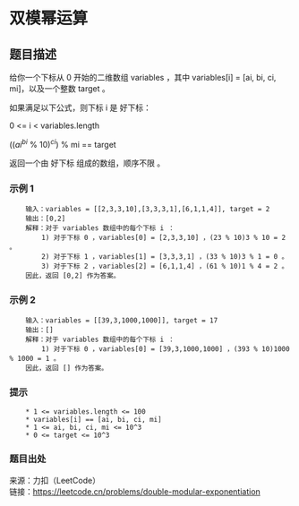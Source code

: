 # 双模幂运算

## 题目描述

给你一个下标从 0 开始的二维数组 variables ，其中 variables[i] = [ai, bi, ci, mi]，以及一个整数 target 。

如果满足以下公式，则下标 i 是 好下标：

0 <= i < variables.length

(($ai^{bi}$ % 10)$^{ci}$) % mi == target

返回一个由 好下标 组成的数组，顺序不限 。

### 示例 1

```text
    输入：variables = [[2,3,3,10],[3,3,3,1],[6,1,1,4]], target = 2
    输出：[0,2]
    解释：对于 variables 数组中的每个下标 i ：
        1) 对于下标 0 ，variables[0] = [2,3,3,10] ，(23 % 10)3 % 10 = 2 。
        2) 对于下标 1 ，variables[1] = [3,3,3,1] ，(33 % 10)3 % 1 = 0 。
        3) 对于下标 2 ，variables[2] = [6,1,1,4] ，(61 % 10)1 % 4 = 2 。
    因此，返回 [0,2] 作为答案。
```

### 示例 2

```text
    输入：variables = [[39,3,1000,1000]], target = 17
    输出：[]
    解释：对于 variables 数组中的每个下标 i ：
        1) 对于下标 0 ，variables[0] = [39,3,1000,1000] ，(393 % 10)1000 % 1000 = 1 。
    因此，返回 [] 作为答案。
```

### 提示

```text
    * 1 <= variables.length <= 100
    * variables[i] == [ai, bi, ci, mi]
    * 1 <= ai, bi, ci, mi <= 10^3
    * 0 <= target <= 10^3
```

### 题目出处

来源：力扣（LeetCode）  
链接：<https://leetcode.cn/problems/double-modular-exponentiation>
